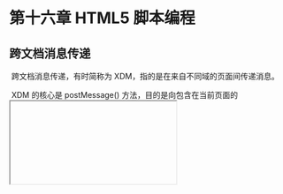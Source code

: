 # 第十六章 HTML5 脚本编程

## 跨文档消息传递

​		跨文档消息传递，有时简称为 XDM，指的是在来自不同域的页面间传递消息。

​		XDM 的核心是 postMessage() 方法，目的是向包含在当前页面的 <iframe> 元素，或由当前页面弹出的窗口传递数据。

​		postMessage() 方法接收两个参数，消息、消息接收方来自哪个域的字符串。第二个参数用于保障通信安全。例：

```javascript
var iframeWindow = document.getElementById("myframe").contentWindow;
iframeWindow.postMessage("A secret", "http://www.wrox.com");
```

​		接收到 XDM 消息时，会触发 window 对象的 message 事件，异步触发，可能有延迟，event 对象包含下列信息：

- data，作为 postMessage（）方法第一个参数传入的字符串数据。
- origin，发送消息的文档所在的域。
- source，发送消息的文档的 window 对象的代理，不能访问任何数据，只能用来调用 postMessage() 方法。



## 原生拖放

### 拖放事件

​		拖动元素时，将依次触发下列事件：

1. dragstart
2. drag
3. dragend

​        当元素被拖动到一个有效的放置目标上时，会依次触发下列事件（事件目标是放置目标的元素）：

1. dragenter
2. dragover
3. dragleave 或 drop

### 自定义放置目标

​		拖动元素经过无效的放置目标时，光标会变成圆环中有一条反斜线，表示不能放置，此时无论如何操作，都不会触发 drop 事件。

​		可以把任何元素设置为有效的放置目标，方法是重写 dragenter 和 dragover 事件的默认行为，例：

```javascript
var droptarget = document.getElementById("droptarget");

EventUtil.addHandler(droptarget, "dropover", function(event){
    event.preventDefault();
});

//dropenter 同上
```

​		此时释放鼠标，就可以触发 drop 事件了。

​		Firefox 中还要阻止 drop 事件的默认行为，以防默认行为打开错误的 URL，导致错误。

### dataTransfer 对象

​		只能在拖放事件处理程序中访问 dataTransfer 对象。有两个主要方法：

- getData()，一个参数，数据类型：“text”、“URL”。
- setData()，两个参数，数据类型、要保存的值。

​        可在拖动开始时调用 setData() 保存数据，drop 时用 getData() 取出。不过保存在 dataTransfer 对象中的数据，只能在 drop 事件中读取。

### dropEffect 与 effectAllowed

- dropEffect，标识被拖动的元素能够执行哪种放置行为，有下列 4 个值：

    - none，不能把拖动的元素放在这里。除文本框外所有元素的默认值都是 none。
    - move，应该把拖动的元素移动到放置目标。
    - copy，应该把拖动的元素复制到放置目标。
    - link，表示放置目标会打开拖动的元素。但拖动的元素必须为链接，有 URL。

    **dropEffect属性必须在 ondragenter 事件中，针对放置目标来设置。**

- effectAllowed，表示允许拖动元素的哪种 dropEffect，值如下：

    - uninitialized，没有给被拖动的元素设置任何放置行为。
    - none，被拖动的元素不能有任何行为。
    - copy
    - link
    - move
    - copyLink
    - copyMove
    - linkMove
    - all

    **必须在 ondragstart 事件处理程序中设置 effectAllowed 属性。**

### 可拖动

​		默认情况下，图片、链接、文本（被选中情况下）是可以拖动的。

​		HTML5 中，所有元素有了一个新属性，draggable，表示元素是否可以拖动。

### 其他成员

​		dataTransfer 对象还应包含下列属性和方法：

- addElement(element)，为拖动操作添加一个元素。
- clearData(format)，清除以特定格式保存的数据。
- setDragImage(element, x, y)，指定一副图像，当拖动发生时，显示在光标下方。
- types，当前保存的数据类型。



## 媒体元素

​		以前为了保证跨浏览器兼容性，不得不使用 Flash 来处理音视频。HTML5 新增了 <audio> 和 <video> 标签，即可不依赖任何插件就能嵌入跨浏览器的音视频内容。

​		使用这两个标签时，至少要包含 src 属性，指向要加载的媒体文件。

​		这两个媒体元素还可以触发很多事件，监控着不同属性的变化，可能是媒体播放的结果，也可能是用户操作的结果。

​		使用 audio 和 video 的 play()、pause() 方法，可以手动控制媒体文件的播放。

​		原生的 JavaScript 构造函数 Audio，可以在任何时候播放音频，且不用插入到文档中。



## 历史状态管理

​		history 对象，有以下方法：

- pushState()，将新的状态信息加入历史状态栈。
- replaceState()，重新当前状态。